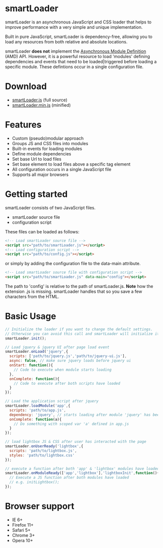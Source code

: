 smartLoader
===========

smartLoader is an asynchronous JavaScript and CSS loader that helps to improve performance with a very simple and unique implementation.

Built in pure JavaScript, smartLoader is dependency-free, allowing you to load any resources from both relative and absolute locations.

smartLoader **does not** implement the [Asynchronous Module Definition](https://github.com/amdjs/amdjs-api/wiki/AMD) (AMD) API. However, it is a powerful resource to load 'modules' defining dependencies and events that need to be loaded|triggered before loading a specific module. These defintions occur in a single configuration file.

Download
===========

* [smartLoader.js](https://github.com/fsevilla/smartLoader/raw/master/smartLoader.js) (full source)
* [smartLoader.min.js](https://github.com/fsevilla/smartLoader/raw/master/smartLoader.min.js) (minified)

Features
===========

* Custom (pseudo)modular approach
* Groups JS and CSS files into modules
* Built-in events for loading modules
* Define module dependencies
* Set base Url to load files
* Set base element to load files above a specific tag element
* All configuration occurs in a single JavaScript file
* Supports all major browsers

Getting started
===========

smartLoader consists of two JavaScript files. 
* smartLoader source file
* configuration script

These files can be loaded as follows:
```html
<!-- Load smartLoader source file -->
<script src="path/to/smartLoader.js"></script>
<!-- Load configuration script -->
<script src="path/to/config.js"></script>
```

or simply by adding the configuration file to the data-main attribute. 
```html
<!-- Load smartLoader source file with configuration script -->
<script src="path/to/smartLoader.js" data-main="config"></script>
```

The path to 'config' is relative to the path of smartLoader.js. **Note** how the extension .js is missing. smartLoader handles that so you save a few characters from the HTML.

Basic Usage
===========
```js
// Initialize the loader if you want to change the default settings. 
// Otherwise you can avoid this call and smartLoader will initialize itself on page load.
smartLoader.init();

// Load jquery & jquery UI after page load event
smartLoader.onLoad('jquery',{
  scripts: ['path/to/jquery.js','path/to/jquery-ui.js'],
  async: false, // make sure jquery loads before jquery ui
  onStart: function(){
    // Code to execute when module starts loading
  },
  onComplete: function(){
    // Code to execute after both scripts have loaded
  }
});

// Load the application script after jquery
smartLoader.loadModule('app',{
  scripts: 'path/to/app.js',
  dependency: 'jquery', // starts loading after module 'jquery' has been fully loaded
  onComplete: function(a){
    // Do something with scoped var 'a' defined in app.js
  }
});

// load lightbox JS & CSS after user has interacted with the page
smartLoader.onUserReady('lightbox',{
  scripts: 'path/to/lightbox.js',
  styles: 'path/to/lightbox.css'
});

// execute a function after both 'app' & 'lightbox' modules have loaded
smartLoader.onModuleReady(['app','lightbox'],'lightboxInit',function(){
  // Execute a JS function after both modules have loaded
  // e.g. initLightbox();
});

```

Browser support
===========

* IE 6+
* Firefox 11+
* Safari 5+
* Chrome 3+
* Opera 10+
